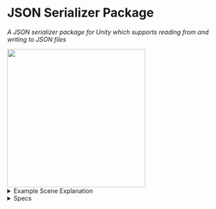 # JSON Serializer Package 
<i>A JSON serializer package for Unity which supports reading from and writing to JSON files</i>

<img src="https://raw.githubusercontent.com/Persomatey/JSONSerializerPlugin/main/Logo/JSONSerializerPluginLogo.png" width="318"/>

<details>
<summary>Example Scene Explanation</summary>
<blockquote>

<details>
<summary>JSON Reader</summary>
<blockquote>

<img src="https://raw.githubusercontent.com/Persomatey/JSONSerializerPlugin/main/Images/ReadFileImg.png" width="860"/>

</blockquote>
</details> 

<details>
<summary>JSON Writer</summary>
<blockquote>

<img src="https://raw.githubusercontent.com/Persomatey/JSONSerializerPlugin/main/Images/WriteFileImg.png" width="860"/>

</blockquote>
</details>

</blockquote>
</details>

<details>
<summary>Specs</summary>
<blockquote>
	
Unity 2020.3.32f1
- Windows: https://download.unity3d.com/download_unity/12f8b0834f07/UnityDownloadAssistant-2020.3.32f1.exe 
- Mac: https://download.unity3d.com/download_unity/12f8b0834f07/UnityDownloadAssistant-2020.3.32f1.dmg 
- Unity HUB: unityhub://2020.3.32f1/12f8b0834f07 

SLN solution in Visual Studio Community 2019 Preview 
https://visualstudio.microsoft.com/vs/community/
	
</blockquote>
</details> 
